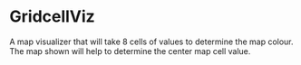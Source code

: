 # GridcellViz

A map visualizer that will take 8 cells of values to determine the map colour. The map shown will help to determine the center map cell value.

